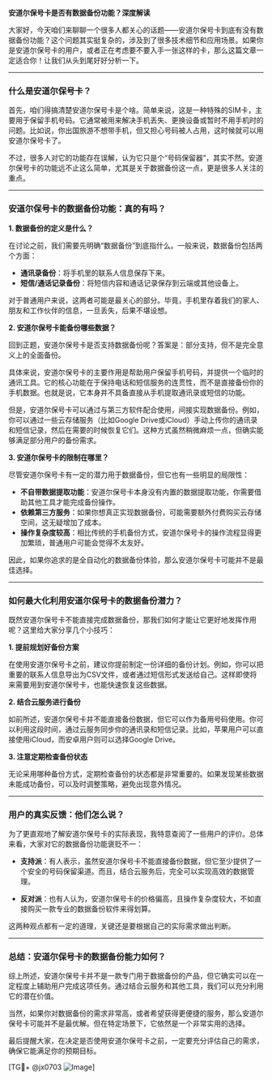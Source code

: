 **安道尔保号卡是否有数据备份功能？深度解读**

大家好，今天咱们来聊聊一个很多人都关心的话题——安道尔保号卡到底有没有数据备份功能？这个问题其实挺复杂的，涉及到了很多技术细节和应用场景。如果你是安道尔保号卡的用户，或者正在考虑要不要入手一张这样的卡，那么这篇文章一定适合你！让我们从头到尾好好分析一下。

---

### 什么是安道尔保号卡？

首先，咱们得搞清楚安道尔保号卡是个啥。简单来说，这是一种特殊的SIM卡，主要用于保留手机号码。它通常被用来解决手机丢失、更换设备或暂时不用手机时的问题。比如说，你出国旅游不想带手机，但又担心号码被人占用，这时候就可以用安道尔保号卡了。

不过，很多人对它的功能存在误解，认为它只是个“号码保留器”，其实不然。安道尔保号卡的功能远不止这么简单，尤其是关于数据备份这一点，更是很多人关注的重点。

---

### 安道尔保号卡的数据备份功能：真的有吗？

**1. 数据备份的定义是什么？**

在讨论之前，我们需要先明确“数据备份”到底指什么。一般来说，数据备份包括两个方面：

- **通讯录备份**：将手机里的联系人信息保存下来。
- **短信/通话记录备份**：将短信内容和通话记录保存到云端或其他设备上。

对于普通用户来说，这两者可能是最关心的部分。毕竟，手机里存着我们的家人、朋友和工作伙伴的信息，一旦丢失，后果不堪设想。

**2. 安道尔保号卡能备份哪些数据？**

回到正题，安道尔保号卡是否支持数据备份呢？答案是：部分支持，但不是完全意义上的全面备份。

具体来说，安道尔保号卡的主要作用是帮助用户保留手机号码，并提供一个临时的通讯工具。它的核心功能在于保持电话和短信服务的连贯性，而不是直接备份你的手机数据。也就是说，它本身并不具备直接从手机提取通讯录或短信的功能。

但是，安道尔保号卡可以通过与第三方软件配合使用，间接实现数据备份。例如，你可以通过一些云存储服务（比如Google Drive或iCloud）手动上传你的通讯录和短信记录，然后在需要的时候恢复它们。这种方式虽然稍微麻烦一点，但确实能够满足部分用户的备份需求。

**3. 安道尔保号卡的限制在哪里？**

尽管安道尔保号卡有一定的潜力用于数据备份，但它也有一些明显的局限性：

- **不自带数据提取功能**：安道尔保号卡本身没有内置的数据提取功能，你需要借助其他工具才能完成备份操作。
- **依赖第三方服务**：如果你想真正实现数据备份，可能需要额外付费购买云存储空间，这无疑增加了成本。
- **操作复杂度较高**：相比传统的手机备份方式，安道尔保号卡的操作流程显得更加繁琐，普通用户可能会觉得不太友好。

因此，如果你追求的是全自动化的数据备份体验，那么安道尔保号卡可能并不是最佳选择。

---

### 如何最大化利用安道尔保号卡的数据备份潜力？

既然安道尔保号卡不能直接完成数据备份，那我们如何才能让它更好地发挥作用呢？这里给大家分享几个小技巧：

**1. 提前规划好备份方案**

在使用安道尔保号卡之前，建议你提前制定一份详细的备份计划。例如，你可以把重要的联系人信息导出为CSV文件，或者通过短信形式发送给自己。这样即使将来需要用到安道尔保号卡，也能快速恢复这些数据。

**2. 结合云服务进行备份**

如前所述，安道尔保号卡并不能直接备份数据，但它可以作为备用号码使用。你可以利用这段时间，通过云服务同步你的通讯录和短信记录。比如，苹果用户可以直接使用iCloud，而安卓用户则可以选择Google Drive。

**3. 注意定期检查备份状态**

无论采用哪种备份方式，定期检查备份的状态都是非常重要的。如果发现某些数据未能成功备份，可以及时调整策略，避免出现意外情况。

---

### 用户的真实反馈：他们怎么说？

为了更直观地了解安道尔保号卡的实际表现，我特意查阅了一些用户的评价。总体来看，大家对它的数据备份功能褒贬不一：

- **支持派**：有人表示，虽然安道尔保号卡不能直接备份数据，但它至少提供了一个安全的号码保留渠道。而且，结合云服务后，完全可以实现高效的数据管理。
  
- **反对派**：也有人认为，安道尔保号卡的价格偏高，且操作复杂度较大，不如直接购买一款专业的数据备份软件来得划算。

这两种观点都有一定的道理，关键还是要根据自己的实际需求做出判断。

---

### 总结：安道尔保号卡的数据备份能力如何？

综上所述，安道尔保号卡并不是一款专门用于数据备份的产品，但它确实可以在一定程度上辅助用户完成这项任务。通过结合云服务和其他工具，我们可以充分利用它的潜在价值。

当然，如果你对数据备份的需求非常高，或者希望获得更便捷的服务，那么安道尔保号卡可能并不是最优解。但在特定场景下，它依然是一个非常实用的选择。

最后提醒大家，在决定是否使用安道尔保号卡之前，一定要充分评估自己的需求，确保它能满足你的预期目标。

[TG💪+ @jx0703 ![Image](https://github.com/user-attachments/assets/dbca1d08-cadb-493c-b0ec-ad6f7a83f270)]